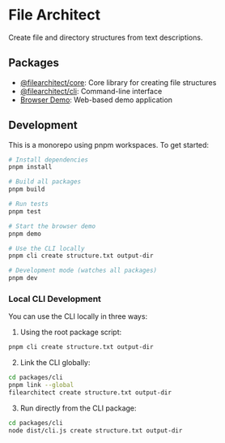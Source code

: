 # File Architect

Create file and directory structures from text descriptions.

## Packages

- [@filearchitect/core](packages/core/README.md): Core library for creating file structures
- [@filearchitect/cli](packages/cli/README.md): Command-line interface
- [Browser Demo](examples/browser-demo/README.md): Web-based demo application

## Development

This is a monorepo using pnpm workspaces. To get started:

```bash
# Install dependencies
pnpm install

# Build all packages
pnpm build

# Run tests
pnpm test

# Start the browser demo
pnpm demo

# Use the CLI locally
pnpm cli create structure.txt output-dir

# Development mode (watches all packages)
pnpm dev
```

### Local CLI Development

You can use the CLI locally in three ways:

1. Using the root package script:

```bash
pnpm cli create structure.txt output-dir
```

2. Link the CLI globally:

```bash
cd packages/cli
pnpm link --global
filearchitect create structure.txt output-dir
```

3. Run directly from the CLI package:

```bash
cd packages/cli
node dist/cli.js create structure.txt output-dir
```
